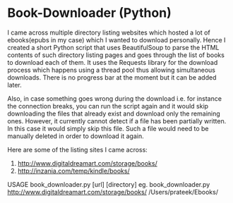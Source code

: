 # Book-Downloader (Python)

I came across multiple directory listing websites which hosted a lot of ebooks(epubs in my case) which I wanted to download personally. Hence I created a short Python script that uses BeautifulSoup to parse the HTML contents of such directory listing pages and goes through the list of books to download each of them. It uses the Requests library for the download process which happens using a thread pool thus allowing simultaneous downloads. There is no progress bar at the moment but it can be added later.

Also, in case something goes wrong during the download i.e. for instance the connection breaks, you can run the script again and it would skip downloading the files that already exist and download only the remaining ones. 
However, it currently cannot detect if a file has been partially written. In this case it would simply skip this file. Such a file would need to be manually deleted in order to download it again.

Here are some of the listing sites I came across:

1. http://www.digitaldreamart.com/storage/books/
2. http://inzania.com/temp/kindle/books/

USAGE
book_downloader.py [url] [directory]
eg.
book_downloader.py http://www.digitaldreamart.com/storage/books/ /Users/prateek/Ebooks/

